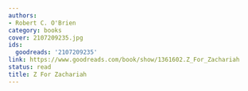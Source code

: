```yaml
---
authors:
- Robert C. O'Brien
category: books
cover: 2107209235.jpg
ids:
  goodreads: '2107209235'
link: https://www.goodreads.com/book/show/1361602.Z_For_Zachariah
status: read
title: Z For Zachariah
---
```

